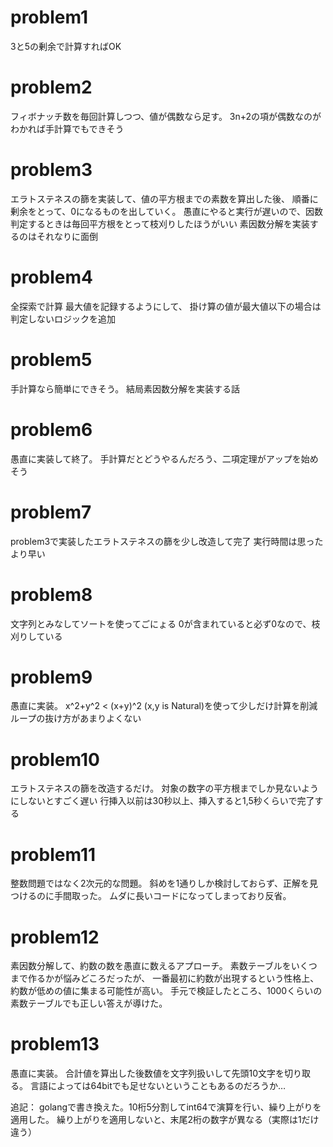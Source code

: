 # problem1
3と5の剰余で計算すればOK

# problem2
フィボナッチ数を毎回計算しつつ、値が偶数なら足す。
3n+2の項が偶数なのがわかれば手計算でもできそう

# problem3
エラトステネスの篩を実装して、値の平方根までの素数を算出した後、
順番に剰余をとって、0になるものを出していく。
愚直にやると実行が遅いので、因数判定するときは毎回平方根をとって枝刈りしたほうがいい
素因数分解を実装するのはそれなりに面倒

# problem4
全探索で計算
最大値を記録するようにして、
掛け算の値が最大値以下の場合は判定しないロジックを追加

# problem5
手計算なら簡単にできそう。
結局素因数分解を実装する話

# problem6
愚直に実装して終了。
手計算だとどうやるんだろう、二項定理がアップを始めそう

# problem7
problem3で実装したエラトステネスの篩を少し改造して完了
実行時間は思ったより早い

# problem8
文字列とみなしてソートを使ってごにょる
0が含まれていると必ず0なので、枝刈りしている

# problem9
愚直に実装。
x^2+y^2 < (x+y)^2 (x,y is Natural)を使って少しだけ計算を削減
ループの抜け方があまりよくない

# problem10
エラトステネスの篩を改造するだけ。
対象の数字の平方根までしか見ないようにしないとすごく遅い
行挿入以前は30秒以上、挿入すると1,5秒くらいで完了する

# problem11
整数問題ではなく2次元的な問題。
斜めを1通りしか検討しておらず、正解を見つけるのに手間取った。
ムダに長いコードになってしまっており反省。

# problem12
素因数分解して、約数の数を愚直に数えるアプローチ。
素数テーブルをいくつまで作るかが悩みどころだったが、
一番最初に約数が出現するという性格上、約数が低めの値に集まる可能性が高い。
手元で検証したところ、1000くらいの素数テーブルでも正しい答えが導けた。

# problem13
愚直に実装。
合計値を算出した後数値を文字列扱いして先頭10文字を切り取る。
言語によっては64bitでも足せないということもあるのだろうか…

追記：
golangで書き換えた。10桁5分割してint64で演算を行い、繰り上がりを適用した。
繰り上がりを適用しないと、末尾2桁の数字が異なる（実際は1だけ違う）

